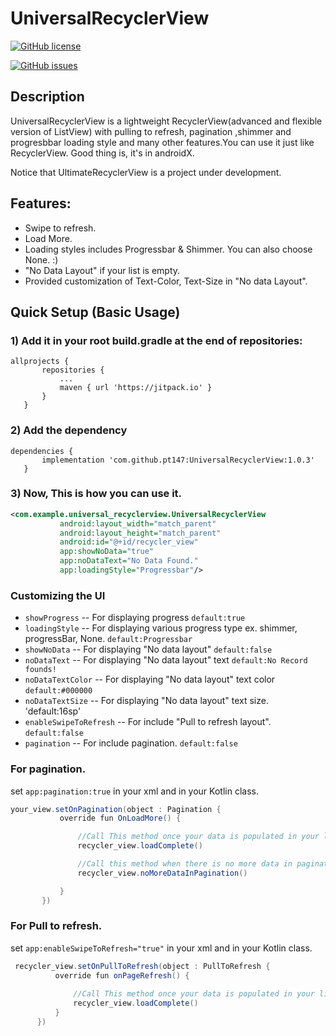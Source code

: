 # UniversalRecyclerView

[![GitHub license](https://img.shields.io/github/license/pt147/UniversalRecyclerView?style=plastic)](https://github.com/pt147/UniversalRecyclerView/blob/master/LICENSE)

[![GitHub issues](https://img.shields.io/github/issues/pt147/UniversalRecyclerView?style=plastic)](https://github.com/pt147/UniversalRecyclerView/issues)


## Description
UniversalRecyclerView is a lightweight RecyclerView(advanced and flexible version of ListView) with pulling to refresh, pagination ,shimmer and progresbbar loading style and many other features.You can use it just like RecyclerView. Good thing is, it's in androidX.

Notice that UltimateRecyclerView is a project under development.

## Features:
 * Swipe to refresh.
 * Load More.
 * Loading styles includes Progressbar & Shimmer. You can also choose None. :)
 * "No Data Layout" if your list is empty. 
 * Provided customization of Text-Color, Text-Size in "No data Layout".
 
 ## Quick Setup (Basic Usage)
 ### 1) Add it in your root build.gradle at the end of repositories:
 ```
 allprojects {
		repositories {
			...
			maven { url 'https://jitpack.io' }
		}
	}
 
 ```
 ### 2) Add the dependency
 ```
 dependencies {
        implementation 'com.github.pt147:UniversalRecyclerView:1.0.3'
	}
 ```
 
 ### 3) Now, This is how you can use it.
 ```xml
 <com.example.universal_recyclerview.UniversalRecyclerView
            android:layout_width="match_parent"
            android:layout_height="match_parent"
            android:id="@+id/recycler_view"
            app:showNoData="true"
            app:noDataText="No Data Found."
            app:loadingStyle="Progressbar"/>
 
 ```
 ### Customizing the UI
 * `showProgress`     -- For displaying progress `default:true`
 * `loadingStyle`     -- For displaying various progress type ex. shimmer, progressBar, None. `default:Progressbar` 
 * `showNoData`       -- For displaying "No data layout" `default:false`
 * `noDataText`       -- For displaying "No data layout" text `default:No Record founds!`
 * `noDataTextColor`  -- For displaying "No data layout" text color `default:#000000`
 * `noDataTextSize`   -- For displaying "No data layout" text size. 'default:16sp'
 * `enableSwipeToRefresh` -- For include "Pull to refresh layout". `default:false` 
 * `pagination` -- For include pagination. `default:false`
 
 ### For pagination.
 
 set `app:pagination:true` in your xml and in your Kotlin class.
 
 ```java
 your_view.setOnPagination(object : Pagination {
            override fun OnLoadMore() {

                //Call This method once your data is populated in your list.
                recycler_view.loadComplete()

                //Call this method when there is no more data in pagination.
                recycler_view.noMoreDataInPagination()

            }
        })
 ```
 
 ### For Pull to refresh.
 
  set `app:enableSwipeToRefresh="true"` in your xml and in your Kotlin class.
  
  ```java
   recycler_view.setOnPullToRefresh(object : PullToRefresh {
            override fun onPageRefresh() {
                
                //Call This method once your data is populated in your list.
                recycler_view.loadComplete()
            }
        })
  
  ```
